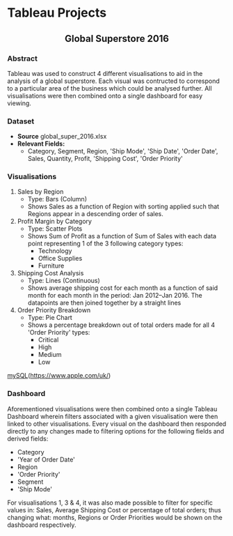 # Tableau Projects



<h2><p align="center">Global Superstore 2016</p></h2>




### Abstract
Tableau was used to construct 4 different visualisations to aid in the analysis of a global superstore. Each visual was contructed to correspond to a particular area of the business which could be analysed further. All visualisations were then combined onto a single dashboard for easy viewing.

### Dataset
- **Source** global_super_2016.xlsx
- **Relevant Fields:**
    - Category, Segment, Region, 'Ship Mode', 'Ship Date', 'Order Date', Sales, Quantity, Profit, 'Shipping Cost', 'Order Priority'
 
### Visualisations
1. Sales by Region
    - Type: Bars (Column)
    - Shows Sales as a function of Region with sorting applied such that Regions appear in a descending order of sales.
2. Profit Margin by Category
    - Type: Scatter Plots
    - Shows Sum of Profit as a function of Sum of Sales with each data point representing 1 of the 3 following category types:
      - Technology
      - Office Supplies
      - Furniture
3. Shipping Cost Analysis
    - Type: Lines (Continuous)
    - Shows average shipping cost for each month as a function of said month for each month in the period: Jan 2012–Jan 2016. The datapoints are then joined together by a straight lines
4. Order Priority Breakdown
    - Type: Pie Chart
    - Shows a percentage breakdown out of total orders made for all 4 'Order Priority' types:
      - Critical
      - High
      - Medium
      - Low

[mySQL](assets/google_site_Tableau_carousel_slide08.png)(https://www.apple.com/uk/)
<!--!
![mySQL](assets/google_site_Tableau_carousel_slide09.png)(https://www.apple.com/uk/)
![mySQL](assets/google_site_Tableau_carousel_slide10.png)(https://www.apple.com/uk/)
![mySQL](assets/google_site_Tableau_carousel_slide11.png)(https://www.apple.com/uk/)
![mySQL](assets/google_site_Tableau_carousel_slide12_Tableau_desktop_fullscreen.png)(https://www.apple.com/uk/)
-->
     
### Dashboard
Aforementioned visualisations were then combined onto a single Tableau Dashboard wherein filters associated with a given visualisation were then linked to other visualisations. Every visual on the dashboard then responded directly to any changes made to filtering options for the following fields and derived fields:
  - Category
  - 'Year of Order Date'
  - Region
  - 'Order Priority'
  - Segment
  - 'Ship Mode'

For visualisations 1, 3 & 4, it was also made possible to filter for specific values in: Sales, Average Shipping Cost or percentage of total orders; thus changing what: months, Regions or Order Priorities would be shown on the dashboard respectively.
